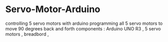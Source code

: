 # Servo-Motor-Arduino
controlling 5 servo motors with arduino 
 programming all 5 servo motors to move 90 degrees back and forth
 components : Arduino UNO R3 , 5 servo motors , breadbord ,
